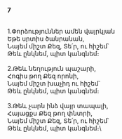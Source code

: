 **7**

\
1.Փորձություններ ամեն վայրկյան\
 Եթե սրտիս ծանրանան,\
 Նայեմ միշտ Քեզ, Տե՛ր, ու հիշեմ՝\
 Թեև ընկնեմ, պիտ կանգնեմ։\
\
2.Թեև նեղություն պաշարի,\
 Հոգիս թող Քեզ որոնի,\
 Նայեմ միշտ խաչիդ ու հիշեմ`\
 Թեև ընկնեմ, պիտ կանգնեմ։\
\
3.Թեև չարն ինձ վայր տապալի,\
 Հայացքս Քեզ թող փնտրի,\
 Նայեմ միշտ Քեզ, Տե՛ր, ու հիշեմ՝\
 Թեև ընկնեմ, պիտ կանգնեմ։\
